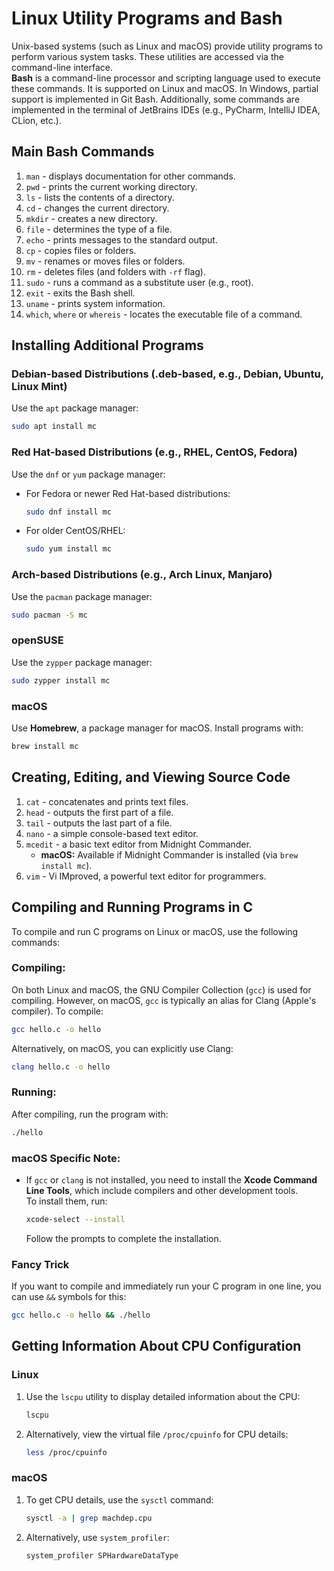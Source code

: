 # Linux Utility Programs and Bash

Unix-based systems (such as Linux and macOS) provide utility programs to perform various system tasks. These utilities are accessed via the command-line interface.  
**Bash** is a command-line processor and scripting language used to execute these commands. It is supported on Linux and macOS. In Windows, partial support is implemented in Git Bash. Additionally, some commands are implemented in the terminal of JetBrains IDEs (e.g., PyCharm, IntelliJ IDEA, CLion, etc.).

## Main Bash Commands

1. `man` - displays documentation for other commands.  
1. `pwd` - prints the current working directory.  
1. `ls` - lists the contents of a directory.  
1. `cd` - changes the current directory.  
1. `mkdir` - creates a new directory.  
1. `file` - determines the type of a file.  
1. `echo` - prints messages to the standard output.  
1. `cp` - copies files or folders.  
1. `mv` - renames or moves files or folders.  
1. `rm` - deletes files (and folders with `-rf` flag).  
1. `sudo` - runs a command as a substitute user (e.g., root).   
1. `exit` - exits the Bash shell.  
1. `uname` - prints system information.  
1. `which`, `where` or `whereis` - locates the executable file of a command.

## Installing Additional Programs

### **Debian-based Distributions (.deb-based, e.g., Debian, Ubuntu, Linux Mint)**

Use the `apt` package manager:  
```bash
sudo apt install mc
```

### **Red Hat-based Distributions (e.g., RHEL, CentOS, Fedora)**

Use the `dnf` or `yum` package manager:  
- For Fedora or newer Red Hat-based distributions:  
  ```bash
  sudo dnf install mc
  ```
- For older CentOS/RHEL:  
  ```bash
  sudo yum install mc
  ```

### **Arch-based Distributions (e.g., Arch Linux, Manjaro)**

Use the `pacman` package manager:  
```bash
sudo pacman -S mc
```

### **openSUSE**

Use the `zypper` package manager:  
```bash
sudo zypper install mc
```

### macOS
Use **Homebrew**, a package manager for macOS. Install programs with:  
```bash
brew install mc
```

## Creating, Editing, and Viewing Source Code

1. `cat` - concatenates and prints text files.  
1. `head` - outputs the first part of a file.  
1. `tail` - outputs the last part of a file.  
1. `nano` - a simple console-based text editor.  
1. `mcedit` - a basic text editor from Midnight Commander.  
   - **macOS:** Available if Midnight Commander is installed (via `brew install mc`).  
1. `vim` - Vi IMproved, a powerful text editor for programmers.

## Compiling and Running Programs in C

To compile and run C programs on Linux or macOS, use the following commands:  

### **Compiling:**  
On both Linux and macOS, the GNU Compiler Collection (`gcc`) is used for compiling. However, on macOS, `gcc` is typically an alias for Clang (Apple's compiler). To compile:  
```bash
gcc hello.c -o hello
```

Alternatively, on macOS, you can explicitly use Clang:  
```bash
clang hello.c -o hello
```

### **Running:**  
After compiling, run the program with:  
```bash
./hello
```

### **macOS Specific Note:**  
- If `gcc` or `clang` is not installed, you need to install the **Xcode Command Line Tools**, which include compilers and other development tools.  
  To install them, run:  
  ```bash
  xcode-select --install
  ```  
  Follow the prompts to complete the installation.  


### **Fancy Trick**  
If you want to compile and immediately run your C program in one line, you can use `&&` symbols for this:  
```bash
gcc hello.c -o hello && ./hello
```

## Getting Information About CPU Configuration

### Linux
1. Use the `lscpu` utility to display detailed information about the CPU:  
   ```bash
   lscpu
   ```

2. Alternatively, view the virtual file `/proc/cpuinfo` for CPU details:  
   ```bash
   less /proc/cpuinfo
   ```

### macOS
1. To get CPU details, use the `sysctl` command:  
   ```bash
   sysctl -a | grep machdep.cpu
   ```

2. Alternatively, use `system_profiler`:  
   ```bash
   system_profiler SPHardwareDataType
   ```
